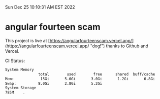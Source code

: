 Sun Dec 25 10:10:31 AM EST 2022

# angular fourteen scam


This project is live at [https://angularfourteenscam.vercel.app/](https://angularfourteenscam.vercel.app/ "dog!") thanks to Github and Vercel.

CI Status: 

```bash
System Memory
               total        used        free      shared  buff/cache   available
Mem:            15Gi       5.6Gi       3.0Gi       1.2Gi       6.8Gi       8.2Gi
Swap:          8.0Gi       2.8Gi       5.2Gi
System Storage
785M	.
```
